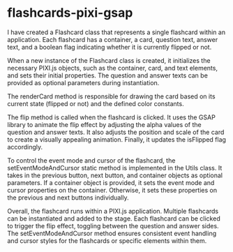 # flashcards-pixi-gsap

I have created a Flashcard class that represents a single flashcard within an application. Each flashcard has a container, a card, question text, answer text, and a boolean flag indicating whether it is currently flipped or not.

When a new instance of the Flashcard class is created, it initializes the necessary PIXI.js objects, such as the container, card, and text elements, and sets their initial properties. The question and answer texts can be provided as optional parameters during instantiation.

The renderCard method is responsible for drawing the card based on its current state (flipped or not) and the defined color constants.

The flip method is called when the flashcard is clicked. It uses the GSAP library to animate the flip effect by adjusting the alpha values of the question and answer texts. It also adjusts the position and scale of the card to create a visually appealing animation. Finally, it updates the isFlipped flag accordingly.

To control the event mode and cursor of the flashcard, the setEventModeAndCursor static method is implemented in the Utils class. It takes in the previous button, next button, and container objects as optional parameters. If a container object is provided, it sets the event mode and cursor properties on the container. Otherwise, it sets these properties on the previous and next buttons individually.

Overall, the flashcard runs within a PIXI.js application. Multiple flashcards can be instantiated and added to the stage. Each flashcard can be clicked to trigger the flip effect, toggling between the question and answer sides. The setEventModeAndCursor method ensures consistent event handling and cursor styles for the flashcards or specific elements within them.
